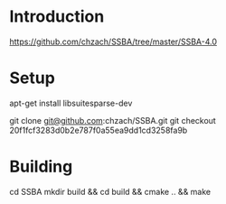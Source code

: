 # Introduction

https://github.com/chzach/SSBA/tree/master/SSBA-4.0

# Setup

apt-get install libsuitesparse-dev

git clone git@github.com:chzach/SSBA.git
git checkout 20f1fcf3283d0b2e787f0a55ea9dd1cd3258fa9b

# Building

cd SSBA
mkdir build && cd build && cmake .. && make
